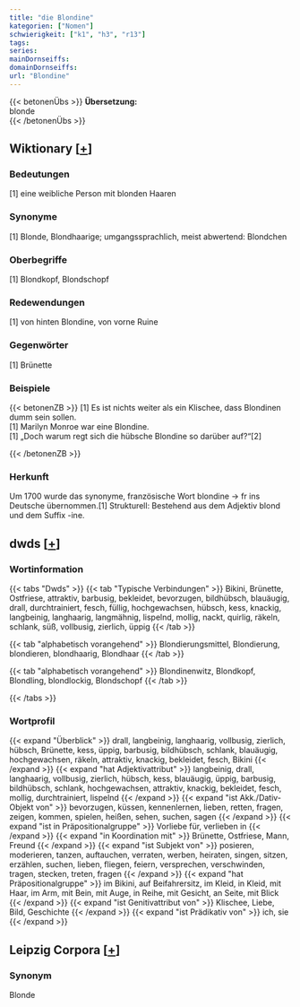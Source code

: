 ```yaml
---
title: "die Blondine"
kategorien: ["Nomen"]
schwierigkeit: ["k1", "h3", "r13"]
tags:
series:
mainDornseiffs:
domainDornseiffs:
url: "Blondine"
---
```


{{< betonenÜbs >}}
**Übersetzung:**  
blonde  
{{< /betonenÜbs >}}

## Wiktionary [[+](https://de.wiktionary.org/wiki/Blondine)]

### Bedeutungen
[1] eine weibliche Person mit blonden Haaren  

### Synonyme
[1] Blonde, Blondhaarige; umgangssprachlich, meist abwertend: Blondchen  

### Oberbegriffe
[1] Blondkopf, Blondschopf  

### Redewendungen
[1] von hinten Blondine, von vorne Ruine  

### Gegenwörter
[1] Brünette  

### Beispiele
{{< betonenZB >}}
[1] Es ist nichts weiter als ein Klischee, dass Blondinen dumm sein sollen.  
[1] Marilyn Monroe war eine Blondine.  
[1] „Doch warum regt sich die hübsche Blondine so darüber auf?“[2]  

{{< /betonenZB >}}
### Herkunft
Um 1700 wurde das synonyme, französische Wort blondine → fr ins Deutsche übernommen.[1] Strukturell: Bestehend aus dem Adjektiv blond und dem Suffix -ine.  



## dwds [[+](https://www.dwds.de/wb/Blondine)]

### Wortinformation
{{< tabs "Dwds" >}}
{{< tab "Typische Verbindungen" >}}
Bikini, Brünette, Ostfriese, attraktiv, barbusig, bekleidet, bevorzugen, bildhübsch, blauäugig, drall, durchtrainiert, fesch, füllig, hochgewachsen, hübsch, kess, knackig, langbeinig, langhaarig, langmähnig, lispelnd, mollig, nackt, quirlig, räkeln, schlank, süß, vollbusig, zierlich, üppig
{{< /tab >}}

{{< tab "alphabetisch vorangehend" >}}
Blondierungsmittel, Blondierung, blondieren, blondhaarig, Blondhaar
{{< /tab >}}

{{< tab "alphabetisch vorangehend" >}}
Blondinenwitz, Blondkopf, Blondling, blondlockig, Blondschopf
{{< /tab >}}

{{< /tabs >}}

### Wortprofil
{{< expand "Überblick" >}} drall, langbeinig, langhaarig, vollbusig, zierlich, hübsch, Brünette, kess, üppig, barbusig, bildhübsch, schlank, blauäugig, hochgewachsen, räkeln, attraktiv, knackig, bekleidet, fesch, Bikini {{< /expand >}}
{{< expand "hat Adjektivattribut" >}} langbeinig, drall, langhaarig, vollbusig, zierlich, hübsch, kess, blauäugig, üppig, barbusig, bildhübsch, schlank, hochgewachsen, attraktiv, knackig, bekleidet, fesch, mollig, durchtrainiert, lispelnd {{< /expand >}}
{{< expand "ist Akk./Dativ-Objekt von" >}} bevorzugen, küssen, kennenlernen, lieben, retten, fragen, zeigen, kommen, spielen, heißen, sehen, suchen, sagen {{< /expand >}}
{{< expand "ist in Präpositionalgruppe" >}} Vorliebe für, verlieben in {{< /expand >}}
{{< expand "in Koordination mit" >}} Brünette, Ostfriese, Mann, Freund {{< /expand >}}
{{< expand "ist Subjekt von" >}} posieren, moderieren, tanzen, auftauchen, verraten, werben, heiraten, singen, sitzen, erzählen, suchen, lieben, fliegen, feiern, versprechen, verschwinden, tragen, stecken, treten, fragen {{< /expand >}}
{{< expand "hat Präpositionalgruppe" >}} im Bikini, auf Beifahrersitz, im Kleid, in Kleid, mit Haar, im Arm, mit Bein, mit Auge, in Reihe, mit Gesicht, an Seite, mit Blick {{< /expand >}}
{{< expand "ist Genitivattribut von" >}} Klischee, Liebe, Bild, Geschichte {{< /expand >}}
{{< expand "ist Prädikativ von" >}} ich, sie {{< /expand >}}

## Leipzig Corpora [[+](https://corpora.uni-leipzig.de/en/res?word=Blondine&corpusId=deu_newscrawl-public_2018)]


### Synonym
Blonde

